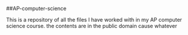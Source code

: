 ##AP-computer-science

This is a repository of all the files I have worked with in my AP computer science course. 
the contents are in the public domain cause whatever